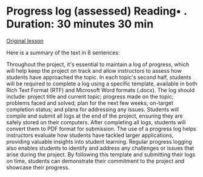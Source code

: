 # Progress log (assessed) Reading• . Duration: 30 minutes 30 min

[Original lesson](https://www.coursera.org/learn/uol-introduction-to-programming-2/supplement/G0RXJ/progress-log-assessed)

Here is a summary of the text in 8 sentences:

Throughout the project, it's essential to maintain a log of progress, which will help keep the project on track and allow instructors to assess how students have approached the topic. In each topic's second half, students will be required to complete a log using a specific template, available in both Rich Text Format (RTF) and Microsoft Word formats (.docx). The log should include: project title and current topic; progress made on the topic; problems faced and solved; plan for the next few weeks; on-target completion status; and plans for addressing any issues. Students will compile and submit all logs at the end of the project, ensuring they are safely stored on their computers. After completing all logs, students will convert them to PDF format for submission. The use of a progress log helps instructors evaluate how students have tackled larger applications, providing valuable insights into student learning. Regular progress logging also enables students to identify and address any challenges or issues that arise during the project. By following this template and submitting their logs on time, students can demonstrate their commitment to the project and showcase their progress.

